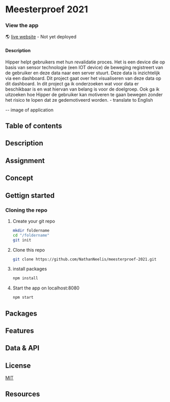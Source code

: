 # Meesterproef 2021

### View the app
:earth_americas:  [live website]()  - Not yet deployed 

#### Description
Hipper helpt gebruikers met hun revalidatie proces. Het is een device die op basis van sensor technologie (een IOT device) de beweging registreert van de gebruiker en deze data naar een server stuurt. Deze data is inzichtelijk via een dashboard. Dit project gaat over het visualiseren van deze data op dit dashboard. In dit project ga ik onderzoeken wat voor data er beschikbaar is en wat hiervan van belang is voor de doelgroep. Ook ga ik uitzoeken hoe Hipper de gebruiker kan motiveren te gaan bewegen zonder het risico te lopen dat ze gedemotiveerd worden. - translate to English  

-- image of application


## Table of contents

## Description

## Assignment

## Concept

## Gettign started

### Cloning the repo
1. Create your git repo  
    ```bash
    mkdir foldername  
    cd "/foldername"  
    git init  
    ```  

2. Clone this repo  
    ```bash
    git clone https://github.com/NathanNeelis/meesterproef-2021.git
    ```   

3. install packages  
    ```bash
    npm install
    ```  

4. Start the app on localhost:8080 
    ```bash
    npm start
    ```  

## Packages

## Features

## Data & API

## License
[MIT](https://github.com/NathanNeelis/meesterproef-2021/blob/master/LICENSE)  


## Resources